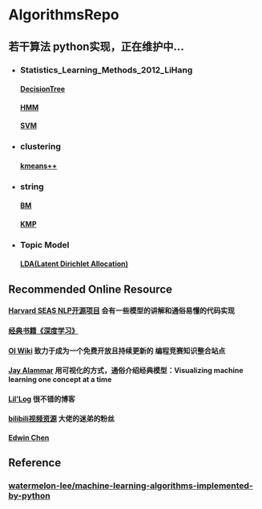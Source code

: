 # AlgorithmsRepo
## 若干算法 python实现，正在维护中...

+ ### Statistics_Learning_Methods_2012_LiHang                                              
  #### [DecisionTree](https://github.com/errorplayer/AlgorithmsRepo/blob/master/Statistics_Learning_Methods_2012_LiHang/DecisionTree.py)             
  #### [HMM](https://github.com/errorplayer/AlgorithmsRepo/blob/master/Statistics_Learning_Methods_2012_LiHang/HMM/HMM.py)             
  #### [SVM](https://github.com/errorplayer/AlgorithmsRepo/blob/master/Statistics_Learning_Methods_2012_LiHang/SVM.py)               

+ ### clustering        
  #### [kmeans++](https://github.com/errorplayer/AlgorithmsRepo/blob/master/clustering/kmeans%2B%2B.ipynb)                           
+ ### string                    
  #### [BM](https://github.com/errorplayer/AlgorithmsRepo/blob/master/string/BM.py)  
  #### [KMP](https://github.com/errorplayer/AlgorithmsRepo/blob/master/string/KMP.py)   
    
+ ### Topic Model   
  #### [LDA(Latent Dirichlet Allocation)](https://github.com/errorplayer/AlgorithmsRepo/blob/master/Topic_Model/LDAmodel.py)     
  
  
## Recommended Online Resource
#### [Harvard SEAS NLP开源项目](http://nlp.seas.harvard.edu/code/) 会有一些模型的讲解和通俗易懂的代码实现
#### [经典书籍《深度学习》](http://www.deeplearningbook.org/)
#### [OI Wiki](https://oi-wiki.org/) 致力于成为一个免费开放且持续更新的 编程竞赛知识整合站点
#### [Jay Alammar](https://jalammar.github.io/) 用可视化的方式，通俗介绍经典模型：Visualizing machine learning one concept at a time
#### [Lil'Log](https://lilianweng.github.io/lil-log/) 很不错的博客
#### [bilibili视频资源](https://space.bilibili.com/273674001) 大佬的迷弟的粉丝
#### [Edwin Chen](http://blog.echen.me/)  


## Reference
### [watermelon-lee/machine-learning-algorithms-implemented-by-python](https://github.com/watermelon-lee/machine-learning-algorithms-implemented-by-python)

